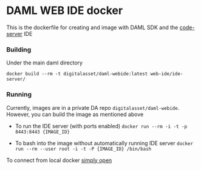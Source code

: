# DAML WEB IDE docker
This is the dockerfile for creating and image with DAML SDK and the [code-server](https://github.com/codercom/code-server) IDE

### Building
Under the main daml directory 
```
docker build --rm -t digitalasset/daml-webide:latest web-ide/ide-server/
```

### Running
Currently, images are in a private DA repo `digitalasset/daml-webide`. However, you can build the image as mentioned above

* To run the IDE server (with ports enabled)
`docker run --rm -i -t -p 8443:8443 {IMAGE_ID}`

* To bash into the image without automatically running IDE server
`docker run --rm --user root -i -t -P {IMAGE_ID} /bin/bash`

To connect from local docker [simply open](http://localhost:8443)
